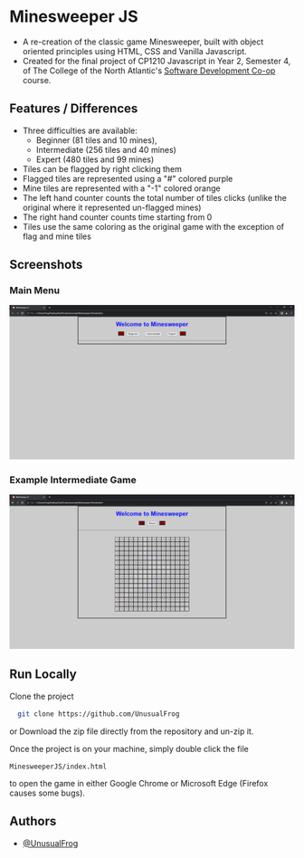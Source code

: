 
# Minesweeper JS

- A re-creation of the classic game Minesweeper, built with object oriented principles using HTML, CSS and Vanilla Javascript.
- Created for the final project of CP1210 Javascript in Year 2, Semester 4, of The College of the North Atlantic's [Software Development Co-op ](https://www.cna.nl.ca/program/software-development-co-op#tab2)course.


## Features / Differences

- Three difficulties are available: 
    - Beginner (81 tiles and 10 mines), 
    - Intermediate (256 tiles and 40 mines)  
    - Expert (480 tiles and 99 mines)
- Tiles can be flagged by right clicking them
- Flagged tiles are represented using a "#" colored purple
- Mine tiles are represented with a "-1" colored orange
- The left hand counter counts the total number of tiles clicks (unlike the original where it represented un-flagged mines)
- The right hand counter counts time starting from 0
- Tiles use the same coloring as the original game with the exception of flag and mine tiles



## Screenshots

### Main Menu
![Screnshot of main menu](images/menu.png)

### Example Intermediate Game
![Screnshot of game being played](images/example.png)


## Run Locally

Clone the project

```bash
  git clone https://github.com/UnusualFrog
```

or Download the zip file directly from the repository and un-zip it.



Once the project is on your machine, simply double click the file 

```
MinesweeperJS/index.html
```

to open the game in either Google Chrome or Microsoft Edge (Firefox causes some bugs).

## Authors

- [@UnusualFrog](https://github.com/UnusualFrog)

